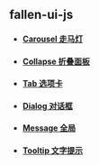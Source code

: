 ## fallen-ui-js

- #### [Carousel 走马灯](https://mambaneverout.github.io/fallen-ui-js/Carousel/index.html)
- #### [Collapse 折叠面板](https://mambaneverout.github.io/fallen-ui-js/Collapse/index.html)
- #### [Tab 选项卡](https://mambaneverout.github.io/fallen-ui-js/Tabs/index.html)
- #### [Dialog 对话框](https://mambaneverout.github.io/fallen-ui-js/Dialog/index.html)
- #### [Message 全局](https://mambaneverout.github.io/fallen-ui-js/Message/index.html)
- #### [Tooltip 文字提示](https://mambaneverout.github.io/fallen-ui-js/Tooltip/index.html)
